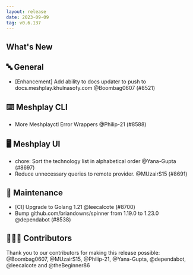 ```yaml
---
layout: release
date: 2023-09-09
tag: v0.6.137
---
```


## What's New
## 🔤 General
- [Enhancement] Add ability to docs updater to push to docs.meshplay.khulnasofy.com @Boombag0607 (#8521)

## ⌨️ Meshplay CLI

- More Meshplayctl Error Wrappers @Philip-21 (#8588)

## 🖥 Meshplay UI

- chore: Sort the technology list in alphabetical order @Yana-Gupta (#8697)
- Reduce unnecessary queries to remote provider. @MUzairS15 (#8691)

## 🧰 Maintenance

- [CI] Upgrade to Golang 1.21 @leecalcote (#8700)
- Bump github.com/briandowns/spinner from 1.19.0 to 1.23.0 @dependabot (#8538)

## 👨🏽‍💻 Contributors

Thank you to our contributors for making this release possible:
@Boombag0607, @MUzairS15, @Philip-21, @Yana-Gupta, @dependabot, @leecalcote and @theBeginner86
